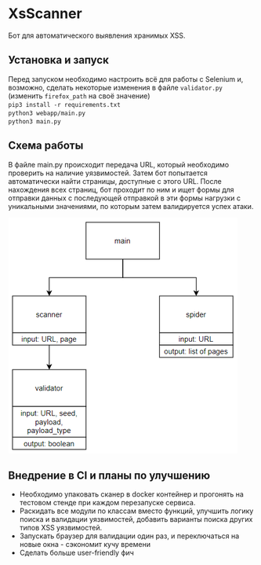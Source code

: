 # XsScanner
Бот для автоматического выявления хранимых XSS.

## Установка и запуск
Перед запуском необходимо настроить всё для работы с Selenium и, возможно, сделать некоторые изменения в файле `validator.py` (изменить `firefox_path` на своё значение)  
`pip3 install -r requirements.txt`  
`python3 webapp/main.py`  
`python3 main.py`

## Схема работы
В файле main.py происходит передача URL, который необходимо проверить на наличие уязвимостей. 
Затем бот попытается автоматически найти страницы, доступные с этого URL.
После нахождения всех страниц, бот проходит по ним и ищет формы для отправки данных с последующей отправкой в эти формы нагрузки с уникальными значениями, по которым затем валидируется успех атаки.

![UML](docs/uml.png)

## Внедрение в CI и планы по улучшению
* Необходимо упаковать сканер в docker контейнер и прогонять на тестовом стенде при каждом перезапуске сервиса.
* Раскидать все модули по классам вместо функций, улучшить логику поиска и валидации уязвимостей, добавить варианты поиска других типов XSS уязвимостей. 
* Запускать браузер для валидации один раз, и переключаться на новые окна - сэкономит кучу времени
* Сделать больше user-friendly фич
